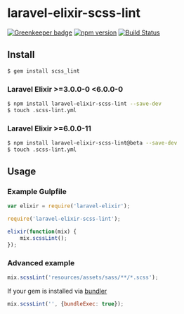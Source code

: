 # laravel-elixir-scss-lint

[![Greenkeeper badge](https://badges.greenkeeper.io/ponko2/laravel-elixir-scss-lint.svg)](https://greenkeeper.io/)
[![npm version](https://badge.fury.io/js/laravel-elixir-scss-lint.svg)](https://badge.fury.io/js/laravel-elixir-scss-lint)
[![Build Status](https://travis-ci.org/ponko2/laravel-elixir-scss-lint.svg?branch=master)](https://travis-ci.org/ponko2/laravel-elixir-scss-lint)

## Install

```sh
$ gem install scss_lint
```

### Laravel Elixir >=3.0.0-0 <6.0.0-0

```sh
$ npm install laravel-elixir-scss-lint --save-dev
$ touch .scss-lint.yml
```

### Laravel Elixir >=6.0.0-11

```sh
$ npm install laravel-elixir-scss-lint@beta --save-dev
$ touch .scss-lint.yml
```

## Usage

### Example Gulpfile

```javascript
var elixir = require('laravel-elixir');

require('laravel-elixir-scss-lint');

elixir(function(mix) {
    mix.scssLint();
});
```

### Advanced example

```javascript
mix.scssLint('resources/assets/sass/**/*.scss');
```

If your gem is installed via [bundler](http://bundler.io)

```javascript
mix.scssLint('', {bundleExec: true});
```
